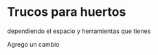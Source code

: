 


# Trucos para huertos

dependiendo el espacio y herramientas que tienes

Agrego un cambio
<!--stackedit_data:
eyJoaXN0b3J5IjpbLTE4NTQ0NjA4NjJdfQ==
-->

